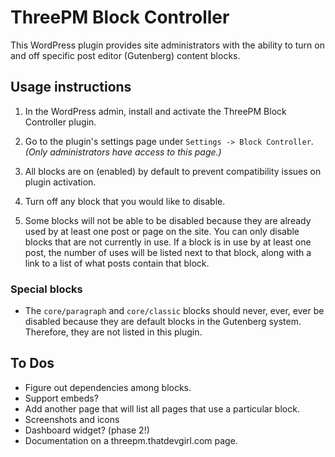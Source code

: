 # ThreePM Block Controller

This WordPress plugin provides site administrators with the ability to turn on and off specific post editor (Gutenberg) content blocks.

## Usage instructions

1. In the WordPress admin, install and activate the ThreePM Block Controller plugin.

2. Go to the plugin's settings page under `Settings -> Block Controller`. _(Only administrators have access to this page.)_

3. All blocks are on (enabled) by default to prevent compatibility issues on plugin activation.

4. Turn off any block that you would like to disable.

5. Some blocks will not be able to be disabled because they are already used by at least one post or page on the site. You can only disable blocks that are not currently in use. If a block is in use by at least one post, the number of uses will be listed next to that block, along with a link to a list of what posts contain that block.

### Special blocks

* The `core/paragraph` and `core/classic` blocks should never, ever, ever be disabled because they are default blocks in the Gutenberg system. Therefore, they are not listed in this plugin.

## To Dos

* Figure out dependencies among blocks.
* Support embeds?
* Add another page that will list all pages that use a particular block.
* Screenshots and icons
* Dashboard widget? (phase 2!)
* Documentation on a threepm.thatdevgirl.com page.
